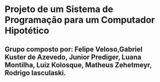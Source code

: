 # Projeto de um Sistema de Programação para um Computador Hipotético
## Grupo composto por: Felipe Veloso,Gabriel Kuster de Azevedo, Junior Prediger, Luana Montilha, Luiz Kolosque, Matheus Zehetmeyr, Rodrigo Iasculaski.
